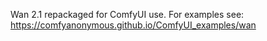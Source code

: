 Wan 2.1 repackaged for ComfyUI use. For examples see: https://comfyanonymous.github.io/ComfyUI_examples/wan